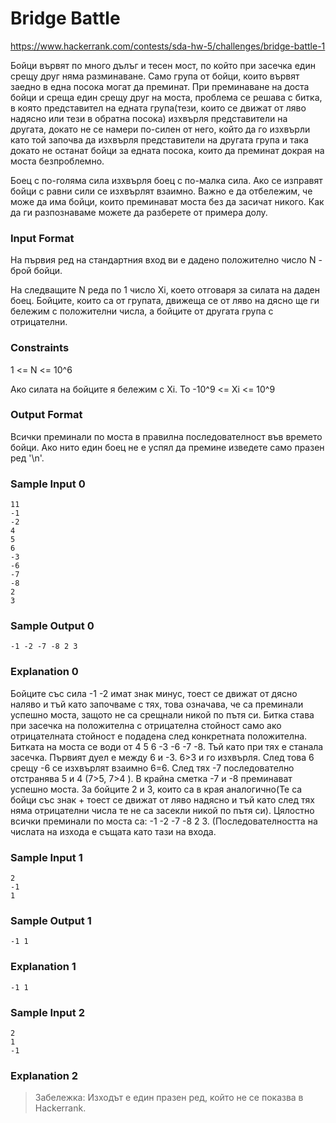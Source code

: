 # Bridge Battle

https://www.hackerrank.com/contests/sda-hw-5/challenges/bridge-battle-1

Бойци вървят по много дълъг и тесен мост, по който при засечка един срещу друг няма разминаване. Само група от бойци, които вървят заедно в една посока могат да преминат. При преминаване на доста бойци и среща един срещу друг на моста, проблема се решава с битка, в която представител на едната група(тези, които се движат от ляво надясно или тези в обратна посока) изхвърля представители на другата, докато не се намери по-силен от него, който да го изхвърли като той започва да изхвърля представители на другата група и така докато не останат бойци за едната посока, които да преминат докрая на моста безпроблемно.

Боец с по-голяма сила изхвърля боец с по-малка сила. Ако се изправят бойци с равни сили се изхвърлят взаимно. Важно е да отбележим, че може да има бойци, които преминават моста без да засичат никого. Как да ги разпознаваме можете да разберете от примера долу.

### Input Format

На първия ред на стандартния вход ви е дадено положително число N - брой бойци.

На следващите N реда по 1 число Xi, което отговаря за силата на даден боец. Бойците, които са от групата, движеща се от ляво на дясно ще ги бележим с положителни числа, а бойците от другата група с отрицателни.

### Constraints

1 <= N <= 10^6

Ако силата на бойците я бележим с Xi. То -10^9 <= Xi <= 10^9 

### Output Format

Всички преминали по моста в правилна последователност във времето бойци. Ако нито един боец не е успял да премине изведете само празен ред '\n'.

### Sample Input 0

```
11
-1
-2
4
5
6
-3
-6
-7
-8
2
3 
```

### Sample Output 0

```
-1 -2 -7 -8 2 3 
```

### Explanation 0

Бойците със сила -1 -2 имат знак минус, тоест се движат от дясно наляво и тъй като започваме с тях, това означава, че са преминали успешно моста, защото не са срещнали никой по пътя си. Битка става при засечка на положителна с отрицателна стойност само ако отрицателната стойност е подадена след конкретната положителна. Битката на моста се води от 4 5 6 -3 -6 -7 -8. Тъй като при тях е станала засечка. Първият дуел е между 6 и -3. 6>3 и го изхвърля. След това 6 срещу -6 се изхвърлят взаимно 6=6. След тях -7 последователно отстранява 5 и 4 (7>5, 7>4 ). В крайна сметка -7 и -8 преминават успешно моста. За бойците 2 и 3, които са в края аналогично(Те са бойци със знак + тоест се движат от ляво надясно и тъй като след тях няма отрицателни числа те не са засекли никой по пътя си). Цялостно всички преминали по моста са: -1 -2 -7 -8 2 3. (Последователността на числата на изхода е същата като тази на входа.

### Sample Input 1

```
2
-1 
1
```

### Sample Output 1

```
-1 1
```

### Explanation 1

```
-1 1
```

### Sample Input 2

```
2
1
-1
```

### Explanation 2

> Забележка: Изходът е един празен ред, който не се показва в Hackerrank.
